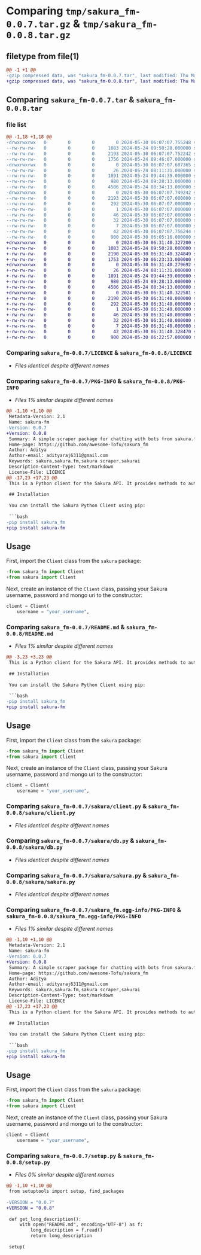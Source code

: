 # Comparing `tmp/sakura_fm-0.0.7.tar.gz` & `tmp/sakura_fm-0.0.8.tar.gz`

## filetype from file(1)

```diff
@@ -1 +1 @@
-gzip compressed data, was "sakura_fm-0.0.7.tar", last modified: Thu May 30 06:07:07 2024, max compression
+gzip compressed data, was "sakura_fm-0.0.8.tar", last modified: Thu May 30 06:31:40 2024, max compression
```

## Comparing `sakura_fm-0.0.7.tar` & `sakura_fm-0.0.8.tar`

### file list

```diff
@@ -1,18 +1,18 @@
-drwxrwxrwx   0        0        0        0 2024-05-30 06:07:07.755248 sakura_fm-0.0.7/
--rw-rw-rw-   0        0        0     1083 2024-05-24 09:50:28.000000 sakura_fm-0.0.7/LICENCE
--rw-rw-rw-   0        0        0     2193 2024-05-30 06:07:07.752242 sakura_fm-0.0.7/PKG-INFO
--rw-rw-rw-   0        0        0     1756 2024-05-24 09:46:07.000000 sakura_fm-0.0.7/README.md
-drwxrwxrwx   0        0        0        0 2024-05-30 06:07:07.687365 sakura_fm-0.0.7/sakura/
--rw-rw-rw-   0        0        0       26 2024-05-24 08:11:31.000000 sakura_fm-0.0.7/sakura/__init__.py
--rw-rw-rw-   0        0        0     1891 2024-05-24 09:44:39.000000 sakura_fm-0.0.7/sakura/client.py
--rw-rw-rw-   0        0        0      980 2024-05-24 09:28:13.000000 sakura_fm-0.0.7/sakura/db.py
--rw-rw-rw-   0        0        0     4506 2024-05-24 08:34:13.000000 sakura_fm-0.0.7/sakura/sakura.py
-drwxrwxrwx   0        0        0        0 2024-05-30 06:07:07.749242 sakura_fm-0.0.7/sakura_fm.egg-info/
--rw-rw-rw-   0        0        0     2193 2024-05-30 06:07:07.000000 sakura_fm-0.0.7/sakura_fm.egg-info/PKG-INFO
--rw-rw-rw-   0        0        0      292 2024-05-30 06:07:07.000000 sakura_fm-0.0.7/sakura_fm.egg-info/SOURCES.txt
--rw-rw-rw-   0        0        0        1 2024-05-30 06:07:07.000000 sakura_fm-0.0.7/sakura_fm.egg-info/dependency_links.txt
--rw-rw-rw-   0        0        0       46 2024-05-30 06:07:07.000000 sakura_fm-0.0.7/sakura_fm.egg-info/entry_points.txt
--rw-rw-rw-   0        0        0       32 2024-05-30 06:07:07.000000 sakura_fm-0.0.7/sakura_fm.egg-info/requires.txt
--rw-rw-rw-   0        0        0        7 2024-05-30 06:07:07.000000 sakura_fm-0.0.7/sakura_fm.egg-info/top_level.txt
--rw-rw-rw-   0        0        0       42 2024-05-30 06:07:07.756244 sakura_fm-0.0.7/setup.cfg
--rw-rw-rw-   0        0        0      900 2024-05-30 06:05:16.000000 sakura_fm-0.0.7/setup.py
+drwxrwxrwx   0        0        0        0 2024-05-30 06:31:40.327200 sakura_fm-0.0.8/
+-rw-rw-rw-   0        0        0     1083 2024-05-24 09:50:28.000000 sakura_fm-0.0.8/LICENCE
+-rw-rw-rw-   0        0        0     2190 2024-05-30 06:31:40.324849 sakura_fm-0.0.8/PKG-INFO
+-rw-rw-rw-   0        0        0     1753 2024-05-30 06:23:33.000000 sakura_fm-0.0.8/README.md
+drwxrwxrwx   0        0        0        0 2024-05-30 06:31:40.279692 sakura_fm-0.0.8/sakura/
+-rw-rw-rw-   0        0        0       26 2024-05-24 08:11:31.000000 sakura_fm-0.0.8/sakura/__init__.py
+-rw-rw-rw-   0        0        0     1891 2024-05-24 09:44:39.000000 sakura_fm-0.0.8/sakura/client.py
+-rw-rw-rw-   0        0        0      980 2024-05-24 09:28:13.000000 sakura_fm-0.0.8/sakura/db.py
+-rw-rw-rw-   0        0        0     4506 2024-05-24 08:34:13.000000 sakura_fm-0.0.8/sakura/sakura.py
+drwxrwxrwx   0        0        0        0 2024-05-30 06:31:40.322581 sakura_fm-0.0.8/sakura_fm.egg-info/
+-rw-rw-rw-   0        0        0     2190 2024-05-30 06:31:40.000000 sakura_fm-0.0.8/sakura_fm.egg-info/PKG-INFO
+-rw-rw-rw-   0        0        0      292 2024-05-30 06:31:40.000000 sakura_fm-0.0.8/sakura_fm.egg-info/SOURCES.txt
+-rw-rw-rw-   0        0        0        1 2024-05-30 06:31:40.000000 sakura_fm-0.0.8/sakura_fm.egg-info/dependency_links.txt
+-rw-rw-rw-   0        0        0       46 2024-05-30 06:31:40.000000 sakura_fm-0.0.8/sakura_fm.egg-info/entry_points.txt
+-rw-rw-rw-   0        0        0       32 2024-05-30 06:31:40.000000 sakura_fm-0.0.8/sakura_fm.egg-info/requires.txt
+-rw-rw-rw-   0        0        0        7 2024-05-30 06:31:40.000000 sakura_fm-0.0.8/sakura_fm.egg-info/top_level.txt
+-rw-rw-rw-   0        0        0       42 2024-05-30 06:31:40.328470 sakura_fm-0.0.8/setup.cfg
+-rw-rw-rw-   0        0        0      900 2024-05-30 06:22:57.000000 sakura_fm-0.0.8/setup.py
```

### Comparing `sakura_fm-0.0.7/LICENCE` & `sakura_fm-0.0.8/LICENCE`

 * *Files identical despite different names*

### Comparing `sakura_fm-0.0.7/PKG-INFO` & `sakura_fm-0.0.8/PKG-INFO`

 * *Files 1% similar despite different names*

```diff
@@ -1,10 +1,10 @@
 Metadata-Version: 2.1
 Name: sakura-fm
-Version: 0.0.7
+Version: 0.0.8
 Summary: A simple scraper package for chatting with bots from sakura.fm
 Home-page: https://github.com/awesome-Tofu/sakura_fm
 Author: Aditya
 Author-email: adityaraj6311@gmail.com
 Keywords: sakura,sakura.fm,sakura scraper,sakurai
 Description-Content-Type: text/markdown
 License-File: LICENCE
@@ -17,23 +17,23 @@
 This is a Python client for the Sakura API. It provides methods to authenticate, send messages, get selfies, and more.
 
 ## Installation
 
 You can install the Sakura Python Client using pip:
 
 ```bash
-pip install sakura_fm
+pip install sakura-fm
 ```
 
 ## Usage
 
 First, import the `Client` class from the `sakura` package:
 
 ```python
-from sakura_fm import Client
+from sakura import Client
 ```
 
 Next, create an instance of the `Client` class, passing your Sakura username, password and mongo uri to the constructor:
 
 ```python
 client = Client(
     username = "your_username",
```

### Comparing `sakura_fm-0.0.7/README.md` & `sakura_fm-0.0.8/README.md`

 * *Files 1% similar despite different names*

```diff
@@ -3,23 +3,23 @@
 This is a Python client for the Sakura API. It provides methods to authenticate, send messages, get selfies, and more.
 
 ## Installation
 
 You can install the Sakura Python Client using pip:
 
 ```bash
-pip install sakura_fm
+pip install sakura-fm
 ```
 
 ## Usage
 
 First, import the `Client` class from the `sakura` package:
 
 ```python
-from sakura_fm import Client
+from sakura import Client
 ```
 
 Next, create an instance of the `Client` class, passing your Sakura username, password and mongo uri to the constructor:
 
 ```python
 client = Client(
     username = "your_username",
```

### Comparing `sakura_fm-0.0.7/sakura/client.py` & `sakura_fm-0.0.8/sakura/client.py`

 * *Files identical despite different names*

### Comparing `sakura_fm-0.0.7/sakura/db.py` & `sakura_fm-0.0.8/sakura/db.py`

 * *Files identical despite different names*

### Comparing `sakura_fm-0.0.7/sakura/sakura.py` & `sakura_fm-0.0.8/sakura/sakura.py`

 * *Files identical despite different names*

### Comparing `sakura_fm-0.0.7/sakura_fm.egg-info/PKG-INFO` & `sakura_fm-0.0.8/sakura_fm.egg-info/PKG-INFO`

 * *Files 1% similar despite different names*

```diff
@@ -1,10 +1,10 @@
 Metadata-Version: 2.1
 Name: sakura-fm
-Version: 0.0.7
+Version: 0.0.8
 Summary: A simple scraper package for chatting with bots from sakura.fm
 Home-page: https://github.com/awesome-Tofu/sakura_fm
 Author: Aditya
 Author-email: adityaraj6311@gmail.com
 Keywords: sakura,sakura.fm,sakura scraper,sakurai
 Description-Content-Type: text/markdown
 License-File: LICENCE
@@ -17,23 +17,23 @@
 This is a Python client for the Sakura API. It provides methods to authenticate, send messages, get selfies, and more.
 
 ## Installation
 
 You can install the Sakura Python Client using pip:
 
 ```bash
-pip install sakura_fm
+pip install sakura-fm
 ```
 
 ## Usage
 
 First, import the `Client` class from the `sakura` package:
 
 ```python
-from sakura_fm import Client
+from sakura import Client
 ```
 
 Next, create an instance of the `Client` class, passing your Sakura username, password and mongo uri to the constructor:
 
 ```python
 client = Client(
     username = "your_username",
```

### Comparing `sakura_fm-0.0.7/setup.py` & `sakura_fm-0.0.8/setup.py`

 * *Files 0% similar despite different names*

```diff
@@ -1,10 +1,10 @@
 from setuptools import setup, find_packages
 
-VERSION = "0.0.7"
+VERSION = "0.0.8"
 
 def get_long_description():
     with open("README.md", encoding="UTF-8") as f:
         long_description = f.read()
         return long_description
 
 setup(
```


